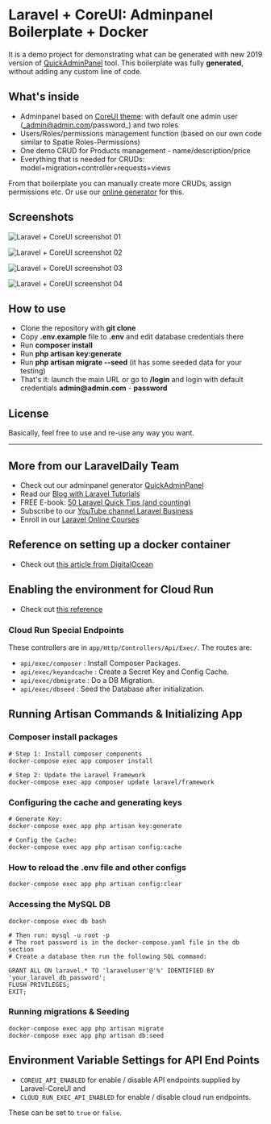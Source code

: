 # Laravel + CoreUI: Adminpanel Boilerplate + Docker

It is a demo project for demonstrating what can be generated with new 2019 version of [QuickAdminPanel](https://2019.quickadminpanel.com) tool. This boilerplate was fully __generated__, without adding any custom line of code.

## What's inside

- Adminpanel based on [CoreUI theme](https://coreui.io/): with default one admin user (_admin@admin.com/password_) and two roles
- Users/Roles/permissions management function (based on our own code similar to Spatie Roles-Permissions)
- One demo CRUD for Products management - name/description/price
- Everything that is needed for CRUDs: model+migration+controller+requests+views

From that boilerplate you can manually create more CRUDs, assign permissions etc. Or use our [online generator](https://2019.quickadminpanel.com) for this.

## Screenshots

![Laravel + CoreUI screenshot 01](https://laraveldaily.com/wp-content/uploads/2019/04/Screen-Shot-2019-04-17-at-5.49.46-AM.png)

![Laravel + CoreUI screenshot 02](https://laraveldaily.com/wp-content/uploads/2019/04/Screen-Shot-2019-04-17-at-5.51.26-AM.png)

![Laravel + CoreUI screenshot 03](https://laraveldaily.com/wp-content/uploads/2019/04/Screen-Shot-2019-04-17-at-5.51.10-AM.png)

![Laravel + CoreUI screenshot 04](https://laraveldaily.com/wp-content/uploads/2019/04/Screen-Shot-2019-04-17-at-5.52.03-AM.png)

## How to use

- Clone the repository with __git clone__
- Copy __.env.example__ file to __.env__ and edit database credentials there
- Run __composer install__
- Run __php artisan key:generate__
- Run __php artisan migrate --seed__ (it has some seeded data for your testing)
- That's it: launch the main URL or go to __/login__ and login with default credentials __admin@admin.com__ - __password__

## License

Basically, feel free to use and re-use any way you want.

---

## More from our LaravelDaily Team

- Check out our adminpanel generator [QuickAdminPanel](https://quickadminpanel.com)
- Read our [Blog with Laravel Tutorials](https://laraveldaily.com)
- FREE E-book: [50 Laravel Quick Tips (and counting)](https://laraveldaily.com/free-e-book-40-laravel-quick-tips-and-counting/)
- Subscribe to our [YouTube channel Laravel Business](https://www.youtube.com/channel/UCTuplgOBi6tJIlesIboymGA)
- Enroll in our [Laravel Online Courses](https://laraveldaily.teachable.com/)

## Reference on setting up a docker container

- Check out [this article from DigitalOcean](https://www.digitalocean.com/community/tutorials/how-to-set-up-laravel-nginx-and-mysql-with-docker-compose)

## Enabling the environment for Cloud Run

- Check out [this reference](https://geshan.com.np/blog/2019/10/get-laravel-6-running-on-google-cloud-run-step-by-step-with-ci/)

### Cloud Run Special Endpoints

These controllers are in `app/Http/Controllers/Api/Exec/`. The routes are:

* `api/exec/composer` : Install Composer Packages.
* `api/exec/keyandcache` : Create a Secret Key and Config Cache.
* `api/exec/dbmigrate` : Do a DB Migration.
* `api/exec/dbseed` : Seed the Database after initialization.


## Running Artisan Commands & Initializing App

### Composer install packages

```
# Step 1: Install composer components
docker-compose exec app composer install

# Step 2: Update the Laravel Framework
docker-compose exec app composer update laravel/framework
```

### Configuring the cache and generating keys

```
# Generate Key:
docker-compose exec app php artisan key:generate

# Config the Cache:
docker-compose exec app php artisan config:cache
```

### How to reload the .env file and other configs

```
docker-compose exec app php artisan config:clear
```

### Accessing the MySQL DB

```
docker-compose exec db bash

# Then run: mysql -u root -p
# The root password is in the docker-compose.yaml file in the db section
# Create a database then run the following SQL command:

GRANT ALL ON laravel.* TO 'laraveluser'@'%' IDENTIFIED BY 'your_laravel_db_password';
FLUSH PRIVILEGES;
EXIT;
```

### Running migrations & Seeding

```
docker-compose exec app php artisan migrate
docker-compose exec app php artisan db:seed
```

## Environment Variable Settings for API End Points

* `COREUI_API_ENABLED` for enable / disable API endpoints supplied by Laravel-CoreUI and
* `CLOUD_RUN_EXEC_API_ENABLED`  for enable / disable cloud run endpoints.

These can be set to `true` or `false`.
